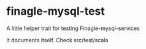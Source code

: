 finagle-mysql-test
==================

A little helper trait for testing Finagle-mysql-services

It documents itself. Check src/test/scala

